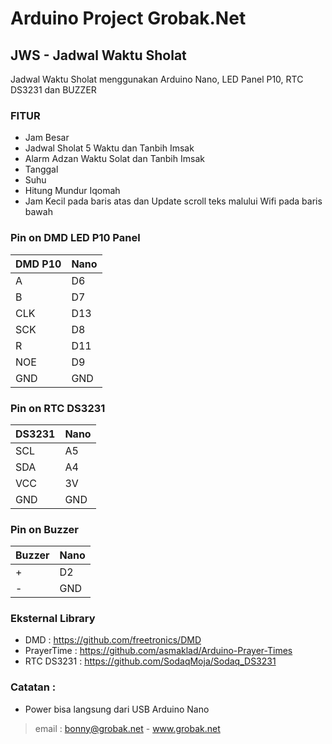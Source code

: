 # Arduino Project Grobak.Net

## JWS - Jadwal Waktu Sholat

Jadwal Waktu Sholat menggunakan Arduino Nano, LED Panel P10, RTC DS3231 dan BUZZER

### FITUR

- Jam Besar
- Jadwal Sholat 5 Waktu dan Tanbih Imsak
- Alarm Adzan Waktu Solat dan Tanbih Imsak
- Tanggal
- Suhu
- Hitung Mundur Iqomah
- Jam Kecil pada baris atas dan Update scroll teks malului Wifi pada baris bawah

### Pin on DMD LED P10 Panel

| DMD P10 | Nano  | 
| ------- | ----- |
| A       | D6    |                                                 
| B       | D7    |                                                  
| CLK     | D13   |                           
| SCK     | D8    |                           
| R       | D11   |
| NOE     | D9    |
| GND     | GND   |

### Pin on RTC DS3231

| DS3231 | Nano |
| ------ | ---- |
| SCL    | A5   |
| SDA    | A4   |
| VCC    | 3V   |
| GND    | GND  |

### Pin on Buzzer

| Buzzer | Nano |
| ------ | ------- |
| +      | D2 |
| -      | GND         |

### Eksternal Library
- DMD : https://github.com/freetronics/DMD
- PrayerTime : https://github.com/asmaklad/Arduino-Prayer-Times
- RTC DS3231 : https://github.com/SodaqMoja/Sodaq_DS3231
        
### Catatan : 
- Power bisa langsung dari USB Arduino Nano

> email : bonny@grobak.net - www.grobak.net

